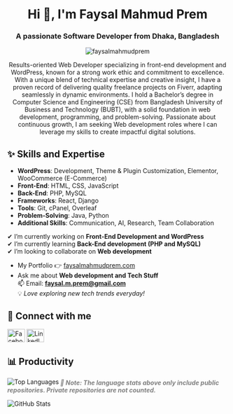 <h1 align="center">Hi 👋, I'm Faysal Mahmud Prem</h1>
<h3 align="center">A passionate Software Developer from Dhaka, Bangladesh</h3>

<p align="center">
  <img src="https://komarev.com/ghpvc/?username=faysalmahmudprem&label=Profile%20views&color=0e75b6&style=flat" alt="faysalmahmudprem" />
</p>

<p align="center">
  Results-oriented Web Developer specializing in front-end development and WordPress, 
  known for a strong work ethic and commitment to excellence. With a unique blend of 
  technical expertise and creative insight, I have a proven record of delivering quality freelance 
  projects on Fiverr, adapting seamlessly in dynamic environments. I hold a Bachelor’s degree 
  in Computer Science and Engineering (CSE) from Bangladesh University of Business and 
  Technology (BUBT), with a solid foundation in web development, programming, and 
  problem-solving. Passionate about continuous growth, I am seeking Web development roles where I can 
  leverage my skills to create impactful digital solutions.
</p>

## ✨ Skills and Expertise
- **WordPress**: Development, Theme & Plugin Customization, Elementor, WooCommerce (E-Commerce)  
- **Front-End**: HTML, CSS, JavaScript  
- **Back-End**: PHP, MySQL  
- **Frameworks**: React, Django  
- **Tools**: Git, cPanel, Overleaf  
- **Problem-Solving**: Java, Python  
- **Additional Skills**: Communication, AI, Research, Team Collaboration  

✔ I’m currently working on **Front-End Development and WordPress**  
✔ I’m currently learning **Back-End development (PHP and MySQL)**  
✔ I’m looking to collaborate on **Web development**  

- My Portfolio 👉 [faysalmahmudprem.com](https://faysalmahmudprem.com/)  
- Ask me about **Web development and Tech Stuff**  
📫 Email: **faysal.m.prem@gmail.com**  
💡 *Love exploring new tech trends everyday!*  

## 🤝 Connect with me
<p align="left">
  <a href="https://fb.com/faysalmahmudprem.1" target="blank"><img align="center" src="https://raw.githubusercontent.com/rahuldkjain/github-profile-readme-generator/master/src/images/icons/Social/facebook.svg" alt="Facebook" height="30" width="40" /></a>
  <a href="https://linkedin.com/in/faysal-mahmud-prem" target="blank"><img align="center" src="https://raw.githubusercontent.com/rahuldkjain/github-profile-readme-generator/master/src/images/icons/Social/linked-in-alt.svg" alt="LinkedIn" height="30" width="40" /></a>
</p>

## 📊 Productivity
<p><img align="left" src="https://github-readme-stats.vercel.app/api/top-langs?username=faysalmahmudprem&show_icons=true&locale=en&layout=compact" alt="Top Languages" /></p>

<h3 style="font-size: 14px; font-style: italic; color: gray;">
  📌 Note: The language stats above only include public repositories. Private repositories are not counted.
</h3>

<p><img align="center" src="https://github-readme-stats.vercel.app/api?username=faysalmahmudprem&show_icons=true&locale=en" alt="GitHub Stats" /></p>
